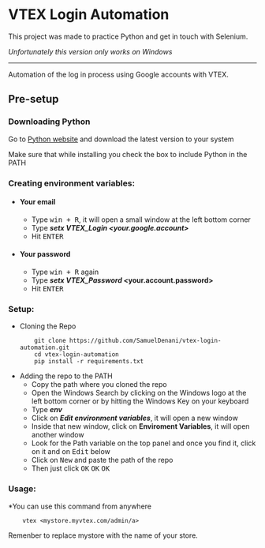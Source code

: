 # VTEX Login Automation

This project was made to practice Python and get in touch with Selenium.

*Unfortunately this version only works on Windows*

---

Automation of the log in process using Google accounts with VTEX.

## Pre-setup

### Downloading Python
Go to [Python website](https://www.python.org/downloads/ "Download Python") and download the latest version to your system

Make sure that while installing you check the box to include Python in the PATH

### Creating environment variables:

- #### Your email
  - Type <kbd>win + R</kbd>, it will open a small window at the left bottom corner
  - Type **_setx VTEX_Login <your.google.account>_**
  - Hit <kbd>ENTER</kbd>

- #### Your password
  - Type <kbd>win + R</kbd> again
  - Type **_setx VTEX_Password_ <your.account.password>**
  - Hit <kbd>ENTER</kbd>

### Setup:

- Cloning the Repo
    ```
        git clone https://github.com/SamuelDenani/vtex-login-automation.git
        cd vtex-login-automation
        pip install -r requirements.txt
    ```
- Adding the repo to the PATH
  - Copy the path where you cloned the repo
  - Open the Windows Search by clicking on the Windows logo at the left bottom corner or by hitting the Windows Key on your keyboard
  -  Type **_env_**
  -  Click on **_Edit environment variables_**, it  will open a new window
  -  Inside that new window, click on **__Enviroment Variables__**, it will open another window
  -  Look for the Path variable on the top panel and once you find it, click on it and on <kbd>Edit</kbd> below
  -  Click on <kbd>New</kbd> and paste the path of the repo
  -  Then just click <kbd>OK</kbd> <kbd>OK</kbd> <kbd>OK</kbd>

### Usage:

*You can use this command from anywhere

```
    vtex <mystore.myvtex.com/admin/a>
```

Remenber to replace mystore with the name of your store.